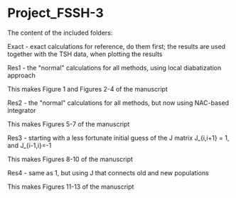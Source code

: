 # Project_FSSH-3

The content of the included folders:

Exact - exact calculations for reference, do them first;
   the results are used together with the TSH data, when plotting the results


Res1 - the "normal" calculations for all methods, using local diabatization approach

  This makes Figure 1 and Figures 2-4 of the manuscript


Res2 - the "normal" calculations for all methods, but now using NAC-based integrator

  This makes Figures 5-7 of the manuscript

Res3 - starting with a less fortunate initial guess of the J matrix J_{i,i+1} = 1, and J_{i-1,i}=-1

  This makes Figures 8-10 of the manuscript

Res4 - same as 1, but using J that connects old and new populations

  This makes Figures 11-13 of the manuscript
